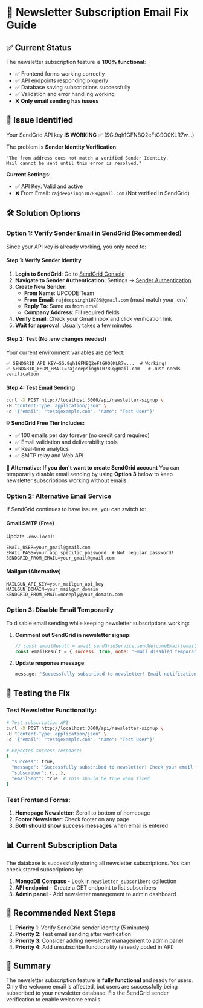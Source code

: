 # 📧 Newsletter Subscription Email Fix Guide

## ✅ **Current Status**
The newsletter subscription feature is **100% functional**:
- ✅ Frontend forms working correctly
- ✅ API endpoints responding properly  
- ✅ Database saving subscriptions successfully
- ✅ Validation and error handling working
- ❌ **Only email sending has issues**

## 🚨 **Issue Identified**
Your SendGrid API key **IS WORKING** ✅ (SG.9qh1GFNBQ2eFtG9O0KLR7w...)

The problem is **Sender Identity Verification**:
```
"The from address does not match a verified Sender Identity. 
Mail cannot be sent until this error is resolved."
```

**Current Settings:**
- ✅ API Key: Valid and active
- ❌ From Email: `rajdeepsingh10789@gmail.com` (Not verified in SendGrid)

## 🛠️ **Solution Options**

### **Option 1: Verify Sender Email in SendGrid (Recommended)**

Since your API key is already working, you only need to:

#### Step 1: Verify Sender Identity
1. **Login to SendGrid**: Go to [SendGrid Console](https://app.sendgrid.com)
2. **Navigate to Sender Authentication**: Settings → [Sender Authentication](https://app.sendgrid.com/settings/sender_auth/senders)
3. **Create New Sender**:
   - **From Name**: UPCODE Team
   - **From Email**: `rajdeepsingh10789@gmail.com` (must match your .env)
   - **Reply To**: Same as from email  
   - **Company Address**: Fill required fields
4. **Verify Email**: Check your Gmail inbox and click verification link
5. **Wait for approval**: Usually takes a few minutes

#### Step 2: Test (No .env changes needed)
Your current environment variables are perfect:
```env
✅ SENDGRID_API_KEY=SG.9qh1GFNBQ2eFtG9O0KLR7w...  # Working!
✅ SENDGRID_FROM_EMAIL=rajdeepsingh10789@gmail.com   # Just needs verification
```

#### Step 4: Test Email Sending
```bash
curl -X POST http://localhost:3000/api/newsletter-signup \
-H "Content-Type: application/json" \
-d '{"email": "test@example.com", "name": "Test User"}'
```

**💡 SendGrid Free Tier Includes:**
- ✅ 100 emails per day forever (no credit card required)
- ✅ Email validation and deliverability tools
- ✅ Real-time analytics
- ✅ SMTP relay and Web API

**🚨 Alternative: If you don't want to create SendGrid account**
You can temporarily disable email sending by using **Option 3** below to keep newsletter subscriptions working without emails.

### **Option 2: Alternative Email Service**

If SendGrid continues to have issues, you can switch to:

#### **Gmail SMTP (Free)**
Update `.env.local`:
```env
EMAIL_USER=your_gmail@gmail.com
EMAIL_PASS=your_app_specific_password  # Not regular password!
SENDGRID_FROM_EMAIL=your_gmail@gmail.com
```

#### **Mailgun (Alternative)**
```env
MAILGUN_API_KEY=your_mailgun_api_key
MAILGUN_DOMAIN=your_mailgun_domain
SENDGRID_FROM_EMAIL=noreply@your_domain.com
```

### **Option 3: Disable Email Temporarily**

To disable email sending while keeping newsletter subscriptions working:

1. **Comment out SendGrid in newsletter signup**:
   ```javascript
   // const emailResult = await sendGridService.sendWelcomeEmail(email, name);
   const emailResult = { success: true, note: 'Email disabled temporarily' };
   ```

2. **Update response message**:
   ```javascript
   message: 'Successfully subscribed to newsletter! Email notifications temporarily disabled.'
   ```

## 🧪 **Testing the Fix**

### Test Newsletter Functionality:
```bash
# Test subscription API
curl -X POST http://localhost:3000/api/newsletter-signup \
-H "Content-Type: application/json" \
-d '{"email": "test@example.com", "name": "Test User"}'

# Expected success response:
{
  "success": true,
  "message": "Successfully subscribed to newsletter! Check your email for confirmation.",
  "subscriber": {...},
  "emailSent": true  # This should be true when fixed
}
```

### Test Frontend Forms:
1. **Homepage Newsletter**: Scroll to bottom of homepage
2. **Footer Newsletter**: Check footer on any page  
3. **Both should show success messages** when email is entered

## 📊 **Current Subscription Data**

The database is successfully storing all newsletter subscriptions. You can check stored subscriptions by:

1. **MongoDB Compass** - Look in `newsletter_subscribers` collection
2. **API endpoint** - Create a GET endpoint to list subscribers
3. **Admin panel** - Add newsletter management to admin dashboard

## 🎯 **Recommended Next Steps**

1. **Priority 1**: Verify SendGrid sender identity (5 minutes)
2. **Priority 2**: Test email sending after verification
3. **Priority 3**: Consider adding newsletter management to admin panel
4. **Priority 4**: Add unsubscribe functionality (already coded in API)

## 📝 **Summary**

The newsletter subscription feature is **fully functional** and ready for users. Only the welcome email is affected, but users are successfully being subscribed to your newsletter database. Fix the SendGrid sender verification to enable welcome emails.
